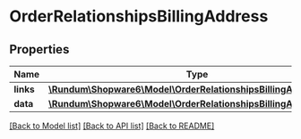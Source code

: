 # OrderRelationshipsBillingAddress

## Properties
Name | Type | Description | Notes
------------ | ------------- | ------------- | -------------
**links** | [**\Rundum\Shopware6\Model\OrderRelationshipsBillingAddressLinks**](OrderRelationshipsBillingAddressLinks.md) |  | [optional] 
**data** | [**\Rundum\Shopware6\Model\OrderRelationshipsBillingAddressData**](OrderRelationshipsBillingAddressData.md) |  | [optional] 

[[Back to Model list]](../../README.md#documentation-for-models) [[Back to API list]](../../README.md#documentation-for-api-endpoints) [[Back to README]](../../README.md)

